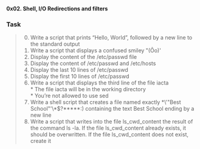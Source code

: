#### 0x02. Shell, I/O Redirections and filters
### Task    
> 0. Write a script that prints “Hello, World”, followed by a new line to the standard output   
> 1. Write a script that displays a confused smiley "(Ôo)'   
> 2. Display the content of the /etc/passwd file   
> 3. Display the content of /etc/passwd and /etc/hosts  
> 4. Display the last 10 lines of /etc/passwd   
> 5. Display the first 10 lines of /etc/passwd   
> 6. Write a script that displays the third line of the file iacta   
	* The file iacta will be in the working directory   
	* You’re not allowed to use sed  
> 7. Write a shell script that creates a file named exactly \*\\'"Best School"\'\\*$\?\*\*\*\*\*:) containing the text Best School ending by a new line   
> 8. Write a script that writes into the file ls_cwd_content the result of the command ls -la. If the file ls_cwd_content already exists, it should be overwritten. If the file ls_cwd_content does not exist, create it    
